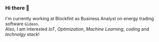 ### Hi there 👋
I'm currently working at Blockfint as Business Analyst on energy trading software `Gideon`.  
Also, I am interested *IoT*, *Optimization*, *Machine Learning*, *coding* and *technolgy stack*!

<!--
**korntewin/korntewin** is a ✨ _special_ ✨ repository because its `README.md` (this file) appears on your GitHub profile.

Here are some ideas to get you started:

- 🔭 I’m currently working on ...
- 🌱 I’m currently learning ...
- 👯 I’m looking to collaborate on ...
- 🤔 I’m looking for help with ...
- 💬 Ask me about ...
- 📫 How to reach me: ...
- 😄 Pronouns: ...
- ⚡ Fun fact: ...
-->
